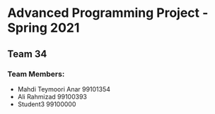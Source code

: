 # Advanced Programming Project - Spring 2021
## Team 34

### Team Members:
- Mahdi Teymoori Anar 99101354
- Ali Rahmizad 99100393
- Student3 99100000
